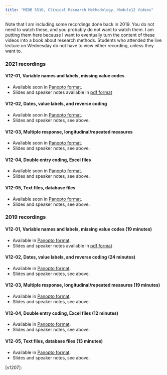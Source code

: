```yaml
---
title: "MEDB 5510, Clinical Research Methodology, Module12 Videos"
---
```


Note that I am including some recordings done back in 2019. You do not need to watch these, and you probably do not want to watch them. I am putting them here because I want to eventually turn the content of these videos into a book about research methods. Students who attended the live lecture on Wednesday do not have to view either recording, unless they want to.

### 2021 recordings

#### V12-01, Variable names and labels, missing value codes

+ Available soon in [Panopto format][u1201].
+ Slides and speaker notes available in [pdf format][g1201]

#### V12-02, Dates, value labels, and reverse coding

+ Available soon in [Panopto format][u1202].
+ Slides and speaker notes, see above.

#### V12-03, Multiple response, longitudinal/repeated measures

+ Available soon in [Panopto format][u1203].
+ Slides and speaker notes, see above.

#### V12-04, Double entry coding, Excel files

+ Available soon in [Panopto format][u1204].
+ Slides and speaker notes, see above.

#### V12-05, Text files, database files

+ Available soon in [Panopto format][u1205].
+ Slides and speaker notes, see above.

### 2019 recordings

#### V12-01, Variable names and labels, missing value codes (19 minutes)

+ Available in [Panopto format][u1201].
+ Slides and speaker notes available in [pdf format][g1201]

#### V12-02, Dates, value labels, and reverse coding (24 minutes)

+ Available in [Panopto format][u1202].
+ Slides and speaker notes, see above.

#### V12-03, Multiple response, longitudinal/repeated measures (19 minutes)

+ Available in [Panopto format][u1203].
+ Slides and speaker notes, see above.

#### V12-04, Double entry coding, Excel files (12 minutes)

+ Available in [Panopto format][u1204].
+ Slides and speaker notes, see above.

#### V12-05, Text files, database files (13 minutes)

+ Available in [Panopto format][u1205].
+ Slides and speaker notes, see above.

[g1201]: https://github.com/pmean/classes/blob/master/clinical-research-methodology/results/video12-slides-and-speaker-notes.pdf

[v1201]: 
[v1202]: 
[v1203]: 
[v1204]: 
[v1205]: 
[v1206]: 
[v1207]: 

[u1201]: https://umkc.hosted.panopto.com/Panopto/Pages/Viewer.aspx?id=35e38004-4c14-47e3-8e43-aa33016f5165
[u1202]: https://umkc.hosted.panopto.com/Panopto/Pages/Viewer.aspx?id=ca624e40-e11f-40de-8a85-aa3301771ed2
[u1203]: https://umkc.hosted.panopto.com/Panopto/Pages/Viewer.aspx?id=d4820659-7334-4b19-89d0-aa3301809f19
[u1204]: https://umkc.hosted.panopto.com/Panopto/Pages/Viewer.aspx?id=b1e4cf62-3a61-49b7-95a1-aa33018841c8
[u1205]: https://umkc.hosted.panopto.com/Panopto/Pages/Viewer.aspx?id=08b5edcb-8d43-48ce-828d-aa3400036661
[u1206]: https://umkc.hosted.panopto.com/Panopto/Pages/Viewer.aspx?id=9665f5b7-055f-416a-8556-aa34000a67f1